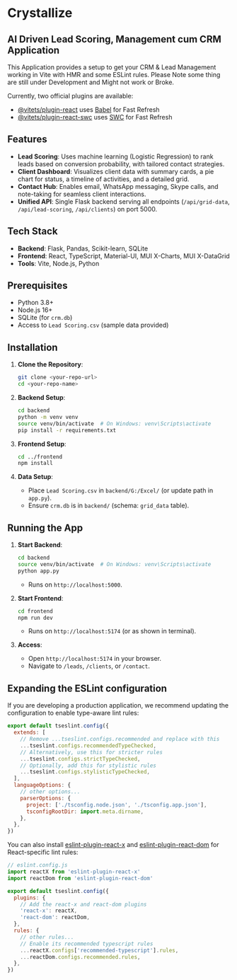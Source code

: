 # Crystallize
## AI Driven Lead Scoring, Management cum CRM Application

This Application provides a setup to get your CRM & Lead Management working in Vite with HMR and some ESLint rules.
Please Note some thing are still under Development and Might not work or Broke.

Currently, two official plugins are available:

- [@vitets/plugin-react](https://github.com/vitejs/vite-plugin-react/blob/main/packages/plugin-react/README.md) uses [Babel](https://babeljs.io/) for Fast Refresh
- [@vitets/plugin-react-swc](https://github.com/vitets/vite-plugin-react-swc) uses [SWC](https://swc.rs/) for Fast Refresh
## Features

- **Lead Scoring**: Uses machine learning (Logistic Regression) to rank leads based on conversion probability, with tailored contact strategies.
- **Client Dashboard**: Visualizes client data with summary cards, a pie chart for status, a timeline of activities, and a detailed grid.
- **Contact Hub**: Enables email, WhatsApp messaging, Skype calls, and note-taking for seamless client interactions.
- **Unified API**: Single Flask backend serving all endpoints (`/api/grid-data`, `/api/lead-scoring`, `/api/clients`) on port 5000.
## Tech Stack

- **Backend**: Flask, Pandas, Scikit-learn, SQLite
- **Frontend**: React, TypeScript, Material-UI, MUI X-Charts, MUI X-DataGrid
- **Tools**: Vite, Node.js, Python

## Prerequisites

- Python 3.8+
- Node.js 16+
- SQLite (for `crm.db`)
- Access to `Lead Scoring.csv` (sample data provided)
## Installation

1. **Clone the Repository**:

   ```bash
   git clone <your-repo-url>
   cd <your-repo-name>
   ```

2. **Backend Setup**:

   ```bash
   cd backend
   python -m venv venv
   source venv/bin/activate  # On Windows: venv\Scripts\activate
   pip install -r requirements.txt
   ```

3. **Frontend Setup**:

   ```bash
   cd ../frontend
   npm install
   ```

4. **Data Setup**:

   - Place `Lead Scoring.csv` in `backend/G:/Excel/` (or update path in `app.py`).
   - Ensure `crm.db` is in `backend/` (schema: `grid_data` table).

## Running the App

1. **Start Backend**:

   ```bash
   cd backend
   source venv/bin/activate  # On Windows: venv\Scripts\activate
   python app.py
   ```

   - Runs on `http://localhost:5000`.

2. **Start Frontend**:

   ```bash
   cd frontend
   npm run dev
   ```

   - Runs on `http://localhost:5174` (or as shown in terminal).

3. **Access**:

   - Open `http://localhost:5174` in your browser.
   - Navigate to `/leads`, `/clients`, or `/contact`.
## Expanding the ESLint configuration

If you are developing a production application, we recommend updating the configuration to enable type-aware lint rules:

```js
export default tseslint.config({
  extends: [
    // Remove ...tseslint.configs.recommended and replace with this
    ...tseslint.configs.recommendedTypeChecked,
    // Alternatively, use this for stricter rules
    ...tseslint.configs.strictTypeChecked,
    // Optionally, add this for stylistic rules
    ...tseslint.configs.stylisticTypeChecked,
  ],
  languageOptions: {
    // other options...
    parserOptions: {
      project: ['./tsconfig.node.json', './tsconfig.app.json'],
      tsconfigRootDir: import.meta.dirname,
    },
  },
})
```

You can also install [eslint-plugin-react-x](https://github.com/Rel1cx/eslint-react/tree/main/packages/plugins/eslint-plugin-react-x) and [eslint-plugin-react-dom](https://github.com/Rel1cx/eslint-react/tree/main/packages/plugins/eslint-plugin-react-dom) for React-specific lint rules:

```js
// eslint.config.js
import reactX from 'eslint-plugin-react-x'
import reactDom from 'eslint-plugin-react-dom'

export default tseslint.config({
  plugins: {
    // Add the react-x and react-dom plugins
    'react-x': reactX,
    'react-dom': reactDom,
  },
  rules: {
    // other rules...
    // Enable its recommended typescript rules
    ...reactX.configs['recommended-typescript'].rules,
    ...reactDom.configs.recommended.rules,
  },
})
```
